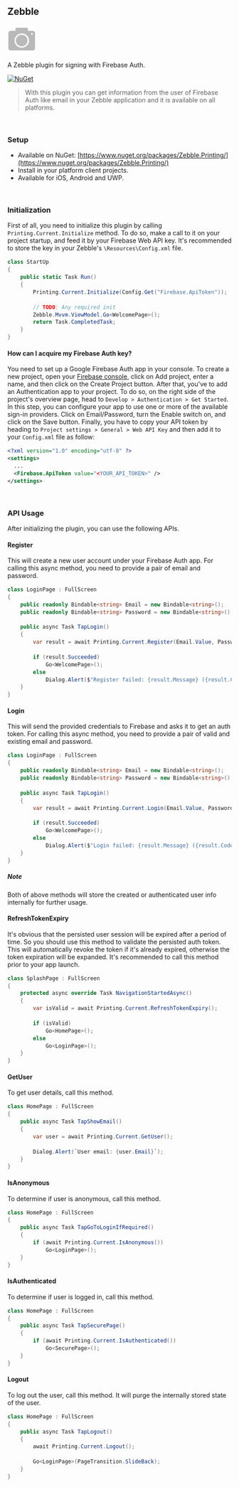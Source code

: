 [logo]: https://raw.githubusercontent.com/Geeksltd/Zebble.Printing/master/icon.png "Zebble.Printing"

## Zebble

![logo]

A Zebble plugin for signing with Firebase Auth.

[![NuGet](https://img.shields.io/nuget/v/Zebble.Printing.svg?label=NuGet)](https://www.nuget.org/packages/Zebble.Printing/)

> With this plugin you can get information from the user of Firebase Auth like email in your Zebble application and it is available on all platforms.

<br />

### Setup
* Available on NuGet: [https://www.nuget.org/packages/Zebble.Printing/](https://www.nuget.org/packages/Zebble.Printing/)
* Install in your platform client projects.
* Available for iOS, Android and UWP.

<br />

### Initialization
First of all, you need to initialize this plugin by calling `Printing.Current.Initialize` method. To do so, make a call to it on your project startup, and feed it by your Firebase Web API key. It's recommended to store the key in your Zebble's `\Resources\Config.xml` file.

```csharp
class StartUp
{
    public static Task Run()
    {
        Printing.Current.Initialize(Config.Get("Firebase.ApiToken"));

        // TODO: Any required init
        Zebble.Mvvm.ViewModel.Go<WelcomePage>();
        return Task.CompletedTask;
    }
}
```

#### How can I acquire my Firebase Auth key?
You need to set up a Google Firebase Auth app in your console. To create a new project, open your [Firebase console](https://console.firebase.google.com/), click on Add project, enter a name, and then click on the Create Project button. After that, you've to add an Authentication app to your project. To do so, on the right side of the project's overview page, head to `Develop > Authentication > Get Started`. In this step, you can configure your app to use one or more of the available sign-in providers. Click on Email/Password, turn the Enable switch on, and click on the Save button. Finally, you have to copy your API token by heading to `Project settings > General > Web API Key` and then add it to your `Config.xml` file as follow:

```xml
<?xml version="1.0" encoding="utf-8" ?>
<settings>
  ...
  <Firebase.ApiToken value="<YOUR_API_TOKEN>" />
</settings>
```

<br />

### API Usage
After initializing the plugin, you can use the following APIs.

#### Register
This will create a new user account under your Firebase Auth app. For calling this async method, you need to provide a pair of email and password.

```csharp
class LoginPage : FullScreen
{
    public readonly Bindable<string> Email = new Bindable<string>();
    public readonly Bindable<string> Password = new Bindable<string>();

    public async Task TapLogin()
    {
        var result = await Printing.Current.Register(Email.Value, Password.Value);

        if (result.Succeeded)
            Go<WelcomePage>();
        else
            Dialog.Alert($"Register failed: {result.Message} ({result.Code})");
    }
}
```

#### Login
This will send the provided credentials to Firebase and asks it to get an auth token. For calling this async method, you need to provide a pair of valid and existing email and password.

```csharp
class LoginPage : FullScreen
{
    public readonly Bindable<string> Email = new Bindable<string>();
    public readonly Bindable<string> Password = new Bindable<string>();

    public async Task TapLogin()
    {
        var result = await Printing.Current.Login(Email.Value, Password.Value);

        if (result.Succeeded)
            Go<WelcomePage>();
        else
            Dialog.Alert($"Login failed: {result.Message} ({result.Code})");
    }
}
```

##### Note

Both of above methods will store the created or authenticated user info internally for further usage. 

#### RefreshTokenExpiry
It's obvious that the persisted user session will be expired after a period of time. So you should use this method to validate the persisted auth token. This will automatically revoke the token if it's already expired, otherwise the token expiration will be expanded. It's recommended to call this method prior to  your app launch. 

```csharp
class SplashPage : FullScreen
{
    protected async override Task NavigationStartedAsync()
    {
        var isValid = await Printing.Current.RefreshTokenExpiry();

        if (isValid)
            Go<HomePage>();
        else
            Go<LoginPage>();
    }
}
```

#### GetUser
To get user details, call this method.

```csharp
class HomePage : FullScreen
{
    public async Task TapShowEmail()
    {
        var user = await Printing.Current.GetUser();

        Dialog.Alert(`User email: {user.Email}`);
    }
}
```

#### IsAnonymous
To determine if user is anonymous, call this method.

```csharp
class HomePage : FullScreen
{
    public async Task TapGoToLoginIfRequired()
    {
        if (await Printing.Current.IsAnonymous())
            Go<LoginPage>();
    }
}
```

#### IsAuthenticated
To determine if user is logged in, call this method.

```csharp
class HomePage : FullScreen
{
    public async Task TapSecurePage()
    {
        if (await Printing.Current.IsAuthenticated())
            Go<SecurePage>();
    }
}
```

#### Logout
To log out the user, call this method. It will purge the internally stored state of the user.

```csharp
class HomePage : FullScreen
{
    public async Task TapLogout()
    {
        await Printing.Current.Logout();
        
        Go<LoginPage>(PageTransition.SlideBack);
    }
}
```
